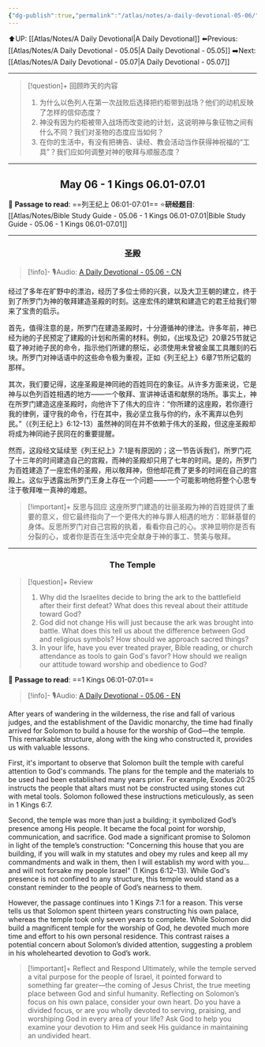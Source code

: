 ```yaml
---
{"dg-publish":true,"permalink":"/atlas/notes/a-daily-devotional-05-06/","noteIcon":""}
---
```


 ⬆️UP: [[Atlas/Notes/A Daily Devotional\|A Daily Devotional]]
⬅️Previous: [[Atlas/Notes/A Daily Devotional - 05.05\|A Daily Devotional - 05.05]]
➡️Next: [[Atlas/Notes/A Daily Devotional - 05.07\|A Daily Devotional - 05.07]]

---

> [!question]+ 回顾昨天的内容
> 1. ⁠为什么以色列人在第一次战败后选择把约柜带到战场？他们的动机反映了怎样的信仰态度？
> 2. ⁠神没有因为约柜被带入战场而改变祂的计划，这说明神与象征物之间有什么不同？我们对圣物的态度应当如何？
> 3. 在你的生活中，有没有把祷告、读经、教会活动当作获得神祝福的“工具”？我们应如何调整对神的敬拜与顺服态度？

---
## <center>May 06 -  1 Kings 06.01-07.01</center>

📖 **Passage to read**: ==列王纪上 06:01-07:01==
⭐**研经题目**: [[Atlas/Notes/Bible Study Guide - 05.06 - 1 Kings 06.01-07.01\|Bible Study Guide - 05.06 - 1 Kings 06.01-07.01]]

---
### <center>圣殿</center>

> [!info]- 🎙️Audio: [A Daily Devotional - 05.06 - CN]()

经过了多年在旷野中的漂泊，经历了多位士师的兴衰，以及大卫王朝的建立，终于到了所罗门为神的敬拜建造圣殿的时刻。这座宏伟的建筑和建造它的君王给我们带来了宝贵的启示。

首先，值得注意的是，所罗门在建造圣殿时，十分遵循神的律法。许多年前，神已经为祂的子民预定了建殿的计划和所需的材料。例如，《出埃及记》20章25节就记载了神对祂子民的命令，指示他们所建的祭坛，必须使用未曾被金属工具雕刻的石块。所罗门对神话语中的这些命令极为重视，正如《列王纪上》6章7节所记载的那样。

其次，我们要记得，这座圣殿是神同祂的百姓同在的象征。从许多方面来说，它是神与以色列百姓相遇的地方——一个敬拜、宣讲神话语和献祭的场所。事实上，神在所罗门建造这座圣殿时，向他许下了伟大的应许：“你所建的这座殿，若你遵行我的律例，谨守我的命令，行在其中，我必坚立我与你的约，永不离弃以色列民。”（《列王纪上》6:12-13）虽然神的同在并不依赖于伟大的圣殿，但这座圣殿却将成为神同祂子民同在的重要提醒。

然而，这段经文延续至《列王纪上》7:1是有原因的；这一节告诉我们，所罗门花了十三年的时间建造自己的宫殿，而神的圣殿却只用了七年的时间。是的，所罗门为百姓建造了一座宏伟的圣殿，用以敬拜神，但他却花费了更多的时间在自己的宫殿上。这似乎透露出所罗门王身上存在一个问题——一个可能影响他将整个心思专注于敬拜唯一真神的难题。

> [!important]+ 反思与回应
这座所罗门建造的壮丽圣殿为神的百姓提供了重要的意义，但它最终指向了一个更伟大的神与罪人相遇的地方：耶稣基督的身体。反思所罗门对自己宫殿的执着，看看你自己的心。求神显明你是否有分裂的心，或者你是否在生活中完全献身于神的事工、赞美与敬拜。

---
### <center>The Temple</center>

> [!question]+ Review
> 1. Why did the Israelites decide to bring the ark to the battlefield after their first defeat? What does this reveal about their attitude toward God?
> 2. God did not change His will just because the ark was brought into battle. What does this tell us about the difference between God and religious symbols? How should we approach sacred things?
> 3. ⁠In your life, have you ever treated prayer, Bible reading, or church attendance as tools to gain God's favor? How should we realign our attitude toward worship and obedience to God?

📖 **Passage to read**: ==1 Kings 06:01-07:01==

> [!info]- 🎙️Audio: [A Daily Devotional - 05.06 - EN]()  

After years of wandering in the wilderness, the rise and fall of various judges, and the establishment of the Davidic monarchy, the time had finally arrived for Solomon to build a house for the worship of God—the temple. This remarkable structure, along with the king who constructed it, provides us with valuable lessons.

First, it's important to observe that Solomon built the temple with careful attention to God's commands. The plans for the temple and the materials to be used had been established many years prior. For example, Exodus 20:25 instructs the people that altars must not be constructed using stones cut with metal tools. Solomon followed these instructions meticulously, as seen in 1 Kings 6:7.

Second, the temple was more than just a building; it symbolized God’s presence among His people. It became the focal point for worship, communication, and sacrifice. God made a significant promise to Solomon in light of the temple’s construction: "Concerning this house that you are building, if you will walk in my statutes and obey my rules and keep all my commandments and walk in them, then I will establish my word with you… and will not forsake my people Israel" (1 Kings 6:12–13). While God's presence is not confined to any structure, this temple would stand as a constant reminder to the people of God’s nearness to them.

However, the passage continues into 1 Kings 7:1 for a reason. This verse tells us that Solomon spent thirteen years constructing his own palace, whereas the temple took only seven years to complete. While Solomon did build a magnificent temple for the worship of God, he devoted much more time and effort to his own personal residence. This contrast raises a potential concern about Solomon’s divided attention, suggesting a problem in his wholehearted devotion to God’s work.

> [!important]+ Reflect and Respond
Ultimately, while the temple served a vital purpose for the people of Israel, it pointed forward to something far greater—the coming of Jesus Christ, the true meeting place between God and sinful humanity. Reflecting on Solomon’s focus on his own palace, consider your own heart. Do you have a divided focus, or are you wholly devoted to serving, praising, and worshiping God in every area of your life? Ask God to help you examine your devotion to Him and seek His guidance in maintaining an undivided heart.








 


































